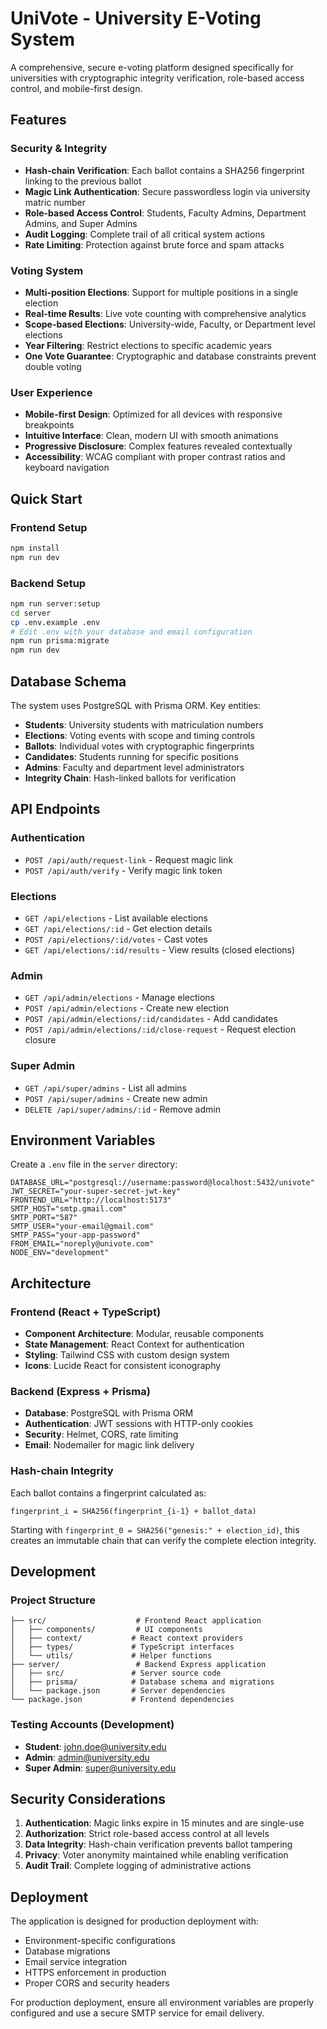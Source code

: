 # UniVote - University E-Voting System

A comprehensive, secure e-voting platform designed specifically for universities with cryptographic integrity verification, role-based access control, and mobile-first design.

## Features

### Security & Integrity

- **Hash-chain Verification**: Each ballot contains a SHA256 fingerprint linking to the previous ballot
- **Magic Link Authentication**: Secure passwordless login via university matric number
- **Role-based Access Control**: Students, Faculty Admins, Department Admins, and Super Admins
- **Audit Logging**: Complete trail of all critical system actions
- **Rate Limiting**: Protection against brute force and spam attacks

### Voting System

- **Multi-position Elections**: Support for multiple positions in a single election
- **Real-time Results**: Live vote counting with comprehensive analytics
- **Scope-based Elections**: University-wide, Faculty, or Department level elections
- **Year Filtering**: Restrict elections to specific academic years
- **One Vote Guarantee**: Cryptographic and database constraints prevent double voting

### User Experience

- **Mobile-first Design**: Optimized for all devices with responsive breakpoints
- **Intuitive Interface**: Clean, modern UI with smooth animations
- **Progressive Disclosure**: Complex features revealed contextually
- **Accessibility**: WCAG compliant with proper contrast ratios and keyboard navigation

## Quick Start

### Frontend Setup

```bash
npm install
npm run dev
```

### Backend Setup

```bash
npm run server:setup
cd server
cp .env.example .env
# Edit .env with your database and email configuration
npm run prisma:migrate
npm run dev
```

## Database Schema

The system uses PostgreSQL with Prisma ORM. Key entities:

- **Students**: University students with matriculation numbers
- **Elections**: Voting events with scope and timing controls
- **Ballots**: Individual votes with cryptographic fingerprints
- **Candidates**: Students running for specific positions
- **Admins**: Faculty and department level administrators
- **Integrity Chain**: Hash-linked ballots for verification

## API Endpoints

### Authentication

- `POST /api/auth/request-link` - Request magic link
- `POST /api/auth/verify` - Verify magic link token

### Elections

- `GET /api/elections` - List available elections
- `GET /api/elections/:id` - Get election details
- `POST /api/elections/:id/votes` - Cast votes
- `GET /api/elections/:id/results` - View results (closed elections)

### Admin

- `GET /api/admin/elections` - Manage elections
- `POST /api/admin/elections` - Create new election
- `POST /api/admin/elections/:id/candidates` - Add candidates
- `POST /api/admin/elections/:id/close-request` - Request election closure

### Super Admin

- `GET /api/super/admins` - List all admins
- `POST /api/super/admins` - Create new admin
- `DELETE /api/super/admins/:id` - Remove admin

## Environment Variables

Create a `.env` file in the `server` directory:

```env
DATABASE_URL="postgresql://username:password@localhost:5432/univote"
JWT_SECRET="your-super-secret-jwt-key"
FRONTEND_URL="http://localhost:5173"
SMTP_HOST="smtp.gmail.com"
SMTP_PORT="587"
SMTP_USER="your-email@gmail.com"
SMTP_PASS="your-app-password"
FROM_EMAIL="noreply@univote.com"
NODE_ENV="development"
```

## Architecture

### Frontend (React + TypeScript)

- **Component Architecture**: Modular, reusable components
- **State Management**: React Context for authentication
- **Styling**: Tailwind CSS with custom design system
- **Icons**: Lucide React for consistent iconography

### Backend (Express + Prisma)

- **Database**: PostgreSQL with Prisma ORM
- **Authentication**: JWT sessions with HTTP-only cookies
- **Security**: Helmet, CORS, rate limiting
- **Email**: Nodemailer for magic link delivery

### Hash-chain Integrity

Each ballot contains a fingerprint calculated as:

```
fingerprint_i = SHA256(fingerprint_{i-1} + ballot_data)
```

Starting with `fingerprint_0 = SHA256("genesis:" + election_id)`, this creates an immutable chain that can verify the complete election integrity.

## Development

### Project Structure

```
├── src/                    # Frontend React application
│   ├── components/         # UI components
│   ├── context/           # React context providers
│   ├── types/             # TypeScript interfaces
│   └── utils/             # Helper functions
├── server/                 # Backend Express application
│   ├── src/               # Server source code
│   ├── prisma/            # Database schema and migrations
│   └── package.json       # Server dependencies
└── package.json           # Frontend dependencies
```

### Testing Accounts (Development)

- **Student**: john.doe@university.edu
- **Admin**: admin@university.edu
- **Super Admin**: super@university.edu

## Security Considerations

1. **Authentication**: Magic links expire in 15 minutes and are single-use
2. **Authorization**: Strict role-based access control at all levels
3. **Data Integrity**: Hash-chain verification prevents ballot tampering
4. **Privacy**: Voter anonymity maintained while enabling verification
5. **Audit Trail**: Complete logging of administrative actions

## Deployment

The application is designed for production deployment with:

- Environment-specific configurations
- Database migrations
- Email service integration
- HTTPS enforcement in production
- Proper CORS and security headers

For production deployment, ensure all environment variables are properly configured and use a secure SMTP service for email delivery.

